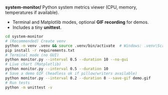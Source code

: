  **system-monitor/**  Python system metrics viewer (CPU, memory, temperatures if available). 
  - Terminal and Matplotlib modes, optional **GIF recording** for demos.
  - Includes a tiny **unittest**.


```bash
cd system-monitor
# (Recommended) Create venv
python -m venv .venv && source .venv/bin/activate  # Windows: .venv\Scripts\activate
pip install -r requirements.txt
# Terminal mode (no GUI)
python monitor.py --interval 0.5 --duration 10 --no-gui
# Live chart (Matplotlib)
python monitor.py --interval 0.5 --duration 10
# Save a demo GIF (headless ok if pillow/writers available)
python monitor.py --interval 0.2 --duration 8 --save-gif demo.gif
# Run tests
python -m unittest -v
```
